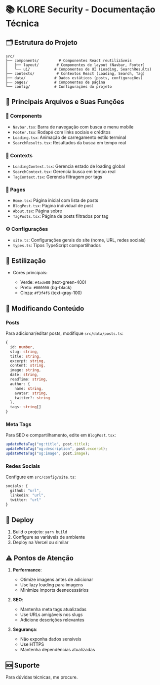 # 📚 KLORE Security - Documentação Técnica

## 🗂️ Estrutura do Projeto

```
src/
├── components/         # Componentes React reutilizáveis
│   ├── layout/        # Componentes de layout (Navbar, Footer)
│   └── ui/           # Componentes de UI (Loading, SearchResults)
├── contexts/          # Contextos React (Loading, Search, Tag)
├── data/             # Dados estáticos (posts, configurações)
├── pages/            # Componentes de página
└── config/           # Configurações do projeto
```

## 🔧 Principais Arquivos e Suas Funções

### 📁 Components

- `Navbar.tsx`: Barra de navegação com busca e menu mobile
- `Footer.tsx`: Rodapé com links sociais e créditos
- `Loading.tsx`: Animação de carregamento estilo terminal
- `SearchResults.tsx`: Resultados da busca em tempo real

### 📁 Contexts

- `LoadingContext.tsx`: Gerencia estado de loading global
- `SearchContext.tsx`: Gerencia busca em tempo real
- `TagContext.tsx`: Gerencia filtragem por tags

### 📁 Pages

- `Home.tsx`: Página inicial com lista de posts
- `BlogPost.tsx`: Página individual de post
- `About.tsx`: Página sobre
- `TagPosts.tsx`: Página de posts filtrados por tag

### ⚙️ Configurações

- `site.ts`: Configurações gerais do site (nome, URL, redes sociais)
- `types.ts`: Tipos TypeScript compartilhados

## 🎨 Estilização

- Cores principais:

  - Verde: `#4ade80` (text-green-400)
  - Preto: `#000000` (bg-black)
  - Cinza: `#f3f4f6` (text-gray-100)

## 📝 Modificando Conteúdo

### Posts

Para adicionar/editar posts, modifique `src/data/posts.ts`:

```typescript
{
  id: number,
  slug: string,
  title: string,
  excerpt: string,
  content: string,
  image: string,
  date: string,
  readTime: string,
  author: {
    name: string,
    avatar: string,
    twitter?: string
  },
  tags: string[]
}
```

### Meta Tags

Para SEO e compartilhamento, edite em `BlogPost.tsx`:

```typescript
updateMetaTag("og:title", post.title);
updateMetaTag("og:description", post.excerpt);
updateMetaTag("og:image", post.image);
```

### Redes Sociais

Configure em `src/config/site.ts`:

```typescript
socials: {
  github: "url",
  linkedin: "url",
  twitter: "url"
}
```

## 🚀 Deploy

1. Build o projeto: `yarn build`
2. Configure as variáveis de ambiente
3. Deploy na Vercel ou similar

## ⚠️ Pontos de Atenção

1. **Performance**:

   - Otimize imagens antes de adicionar
   - Use lazy loading para imagens
   - Minimize imports desnecessários

2. **SEO**:

   - Mantenha meta tags atualizadas
   - Use URLs amigáveis nos slugs
   - Adicione descrições relevantes

3. **Segurança**:
   - Não exponha dados sensíveis
   - Use HTTPS
   - Mantenha dependências atualizadas

## 🆘 Suporte

Para dúvidas técnicas, me procure.
